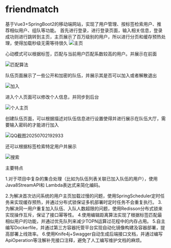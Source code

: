 # friendmatch
基于Vue3+SpringBoot2的移动端网站，实现了用户管理、按标签检索用户、推荐相似用户、组队等功能。
首先进行登录，进行登录页面，输入相关信息，登录成功则进行跳转到主页，主页展示了百万级别的用户，所以进行分页和缓存预热处理，使得加载秒级无需等待很久
![主页](https://github.com/user-attachments/assets/0125a9e9-861c-43ac-ab35-5abd4824d3d4)

心动模式可以根据标签，匹配与当前用户匹配系数较高的用户。并展示在前面

![匹配算法](https://github.com/user-attachments/assets/4fb948dc-38cc-4694-be9d-0a6728d5b24e)

队伍页面展示了一些公开和加密的队伍，并展示其是否可以加入或者解散退出

![加入](https://github.com/user-attachments/assets/e59ac8ed-72a4-427c-99bb-a925d736b9d5)

进入个人页面可以修改个人信息，并同步到后台

![个人主页](https://github.com/user-attachments/assets/0cbda2a4-e7dd-4a98-822a-307a0c9abf09)

创建队伍页面，可以根据描述对队伍信息进行设置使得并进行展示在队伍大厅，需要输入密码的才能进行加入

![QQ截图20250702192933](https://github.com/user-attachments/assets/4b3050c9-7b59-4db6-b501-51c3a7794dbc)

还可以根据标签检索特定用户并展示

![搜索](https://github.com/user-attachments/assets/57e61362-eeee-4e0f-8d29-461902ac7d90)

主要特点

1.对于项目中复杂的集合处理（比如为队伍列表关联已加入队伍的用户），使用Java8StreamAPI和 Lambda表达式来简化编码。

2.为解决首次访问系统的用户主页加载过慢的问题，使用SpringScheduler定时任务来实现缓存预热，并通过分布式锁保证多机部署时定时任务不会重复执行。
3.为解决同一用户重复加入队伍、入队人数超限的问题，使用Redisson分布式锁来实现操作互斥，保证了接口幂等性。
4.使用编辑距离算法实现了根据标签匹配最相似用户的功能，并通过优先队列来减少TOPN运算过花程中的内存占用。
5.自主编写Dockerfile，并通过第三方容器托管平台实现自动化镜像构建及容器部署，提高部署上线效率。
6.使用Knife4j+Swagger自动生成后端接口文档，并通过编写ApiOperation等注解补充接口注释，避免了人工编写维护文档的麻烦。
